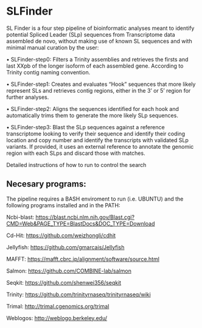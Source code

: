 # SLFinder
SL Finder is a four step pipeline of bioinformatic analyses meant to identify potential Spliced Leader (SLp) sequences from Transcriptome data assembled de novo, without making use of known SL sequences and with minimal manual curation by the user:

•	SLFinder-step0: Filters a Trinity assemblies and retrieves the firsts and last XXpb of the longer isoform of each assembled gene. According to Trinity contig naming convention.

•	SLFinder-step1: Creates and evaluates “Hook” sequences that more likely represent SLs and retrieves contig regions, either in the 3’ or 5’ region for further analyses.

•	SLFinder-step2: Aligns the sequences identified for each hook and automatically trims them to generate the more likely SLp sequences.

•	SLFinder-step3: Blast the SLp sequences against a reference transcriptome looking to verify their sequence and identify their coding location and copy number and identify the transcripts with validated SLp variants. If provided, it uses an external reference to annotate the genomic region with each SLps and discard those with matches.

Detailed instructions of how to run to control the search

## Necesary programs:
The pipeline requires a BASH enviroment to run (i.e. UBUNTU) and the following programs installed and in the PATH:

Ncbi-blast: https://blast.ncbi.nlm.nih.gov/Blast.cgi?CMD=Web&PAGE_TYPE=BlastDocs&DOC_TYPE=Download

Cd-Hit: https://github.com/weizhongli/cdhit

Jellyfish: https://github.com/gmarcais/Jellyfish

MAFFT: https://mafft.cbrc.jp/alignment/software/source.html

Salmon: https://github.com/COMBINE-lab/salmon

Seqkit: https://github.com/shenwei356/seqkit

Trinity: https://github.com/trinityrnaseq/trinityrnaseq/wiki

Trimal: http://trimal.cgenomics.org/trimal

Weblogos: http://weblogo.berkeley.edu/
